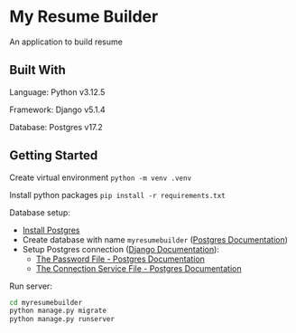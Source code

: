 # My Resume Builder

An application to build resume

## Built With

Language: Python v3.12.5

Framework: Django v5.1.4

Database: Postgres v17.2

## Getting Started

Create virtual environment `python -m venv .venv`

Install python packages `pip install -r requirements.txt`

Database setup:

- [Install Postgres](https://www.postgresql.org/download/)
- Create database with name `myresumebuilder` ([Postgres Documentation](https://www.postgresql.org/docs/current/sql-createdatabase.html))
- Setup Postgres connection ([Django Documentation](https://docs.djangoproject.com/en/5.1/ref/databases/#postgresql-notes)):
  - [The Password File - Postgres Documentation](https://www.postgresql.org/docs/current/libpq-pgpass.html)
  - [The Connection Service File - Postgres Documentation](https://www.postgresql.org/docs/current/libpq-pgservice.html)

Run server:

```bash
cd myresumebuilder
python manage.py migrate
python manage.py runserver
```
